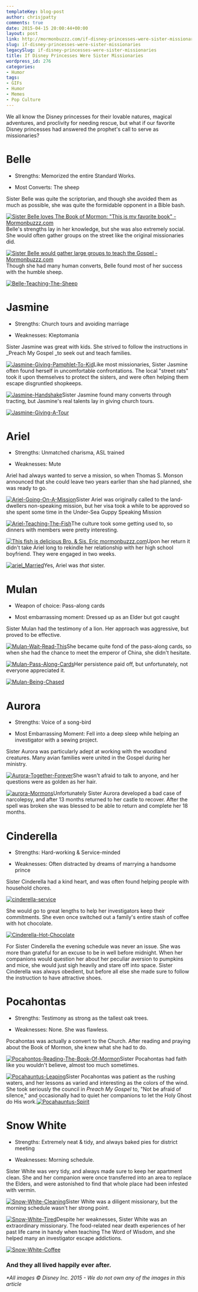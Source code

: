 ```yaml
---
templateKey: blog-post
author: chrisjpatty
comments: true
date: 2015-04-15 20:00:44+00:00
layout: post
link: http://mormonbuzzz.com/if-disney-princesses-were-sister-missionaries/
slug: if-disney-princesses-were-sister-missionaries
legacySlug: if-disney-princesses-were-sister-missionaries
title: If Disney Princesses Were Sister Missionaries
wordpress_id: 276
categories:
- Humor
tags:
- GIFs
- Humor
- Memes
- Pop Culture
---
```


We all know the Disney princesses for their lovable natures, magical adventures, and proclivity for needing rescue, but what if our favorite Disney princesses had answered the prophet's call to serve as missionaries?


# Belle





	
  * Strengths: Memorized the entire Standard Works.

	
  * Most Converts: The sheep


Sister Belle was quite the scriptorian, and though she avoided them as much as possible, she was quite the formidable opponent in a Bible bash.

[![Sister Belle loves The Book of Mormon: "This is my favorite book" - Mormonbuzzz.com](/img/Belle-With-Book-Of-Mormon-1024x576.jpg)](/img/Belle-With-Book-Of-Mormon.jpg)Belle's strengths lay in her knowledge, but she was also extremely social.  She would often gather groups on the street like the original missionaries did.

[![Sister Belle would gather large groups to teach the Gospel - Mormonbuzzz.com](/img/Belle-Preaching.jpg)](/img/Belle-Preaching.jpg)Though she had many human converts, Belle found most of her success with the humble sheep.

[![Belle-Teaching-The-Sheep](/img/Belle-Teaching-The-Sheep-1024x658.jpg)](/img/Belle-Teaching-The-Sheep.jpg)


#  Jasmine





	
  * Strengths: Church tours and avoiding marriage

	
  * Weaknesses: Kleptomania


Sister Jasmine was great with kids.  She strived to follow the instructions in _Preach My Gospel _to seek out and teach families.

[![Jasmine-Giving-Pamphlet-To-Kid](/img/Jasmine-Giving-Pamphlet-To-Kid.jpg)](/img/Jasmine-Giving-Pamphlet-To-Kid.jpg)Like most missionaries, Sister Jasmine often found herself in uncomfortable confrontations.  The local "street rats" took it upon themselves to protect the sisters, and were often helping them escape disgruntled shopkeeps.

[![Jasmine-Handshake](/img/Jasmine-Handshake.jpg)](/img/Jasmine-Handshake.jpg)Sister Jasmine found many converts through tracting, but Jasmine's real talents lay in giving church tours.

[![Jasmine-Giving-A-Tour](/img/Jasmine-Giving-A-Tour.jpg)](/img/Jasmine-Giving-A-Tour.jpg)


# Ariel





	
  * Strengths: Unmatched charisma, ASL trained

	
  * Weaknesses: Mute


Ariel had always wanted to serve a mission, so when Thomas S. Monson announced that she could leave two years earlier than she had planned, she was ready to go.

[![Ariel-Going-On-A-Mission](/img/Ariel-Going-On-A-Mission1-1024x576.jpg)](/img/Ariel-Going-On-A-Mission1.jpg)Sister Ariel was originally called to the land-dwellers non-speaking mission, but her visa took a while to be approved so she spent some time in the Under-Sea Guppy Speaking Mission

[![Ariel-Teaching-The-Fish](/img/Ariel-Teaching-The-Fish.jpg)](/img/Ariel-Teaching-The-Fish.jpg)The culture took some getting used to, so dinners with members were pretty interesting.

[![This fish is delicious Bro. & Sis. Eric mormonbuzzz.com](/img/Ariel-Accessories.jpg)](/img/Ariel-Accessories.jpg)Upon her return it didn't take Ariel long to rekindle her relationship with her high school boyfriend.  They were engaged in two weeks.

[![ariel_Married](/img/ariel_Married.gif)](/img/ariel_Married.gif)Yes, Ariel was _that_ sister.


# Mulan





	
  * Weapon of choice: Pass-along cards

	
  * Most embarrassing moment: Dressed up as an Elder but got caught


Sister Mulan had the testimony of a lion.  Her approach was aggressive, but proved to be effective.

[![Mulan-Wait-Read-This](/img/Mulan-Wait-Read-This1-1024x817.jpg)](/img/Mulan-Wait-Read-This1.jpg)She became quite fond of the pass-along cards, so when she had the chance to meet the emperor of China, she didn't hesitate.

[![Mulan-Pass-Along-Cards](/img/Mulan-Pass-Along-Cards.jpg)](/img/Mulan-Pass-Along-Cards.jpg)Her persistence paid off, but unfortunately, not everyone appreciated it.

[![Mulan-Being-Chased](/img/Mulan-Being-Chased.jpg)](/img/Mulan-Being-Chased.jpg)


# Aurora





	
  * Strengths: Voice of a song-bird

	
  * Most Embarrassing Moment: Fell into a deep sleep while helping an investigator with a sewing project.


Sister Aurora was particularly adept at working with the woodland creatures.  Many avian families were united in the Gospel during her ministry.

[![Aurora-Together-Forever](/img/Aurora-Together-Forever-1024x571.jpg)](/img/Aurora-Together-Forever.jpg)She wasn't afraid to talk to anyone, and her questions were as golden as her hair.

[![aurora-Mormons](/img/aurora-Mormons.jpg)](/img/aurora-Mormons.jpg)Unfortunately Sister Aurora developed a bad case of narcolepsy, and after 13 months returned to her castle to recover.  After the spell was broken she was blessed to be able to return and complete her 18 months.


# Cinderella





	
  * Strengths: Hard-working & Service-minded

	
  * Weaknesses: Often distracted by dreams of marrying a handsome prince


Sister Cinderella had a kind heart, and was often found helping people with household chores.

[![cinderella-service](/img/cinderella-service.jpg)](/img/cinderella-service.jpg)

She would go to great lengths to help her investigators keep their commitments.  She even once switched out a family's entire stash of coffee with hot chocolate.

[![Cinderella-Hot-Chocolate](/img/Cinderella-Hot-Chocolate.jpg)](/img/Cinderella-Hot-Chocolate.jpg)

For Sister Cinderella the evening schedule was never an issue.  She was more than grateful for an excuse to be in well before midnight.  When her companions would question her about her peculiar aversion to pumpkins and mice, she would just sigh heavily and stare off into space.  Sister Cinderella was always obedient, but before all else she made sure to follow the instruction to have attractive shoes.


# Pocahontas





	
  * Strengths: Testimony as strong as the tallest oak trees.

	
  * Weaknesses: None. She was flawless.


Pocahontas was actually a convert to the Church.  After reading and praying about the Book of Mormon, she knew what she had to do.

[![Pocahontos-Reading-The-Book-Of-Mormon](/img/Pocahontos-Reading-The-Book-Of-Mormon.jpg)](/img/Pocahontos-Reading-The-Book-Of-Mormon.jpg)Sister Pocahontas had faith like you wouldn't believe, almost too much sometimes.

[![Pocahauntus-Leaping](/img/Pocahauntus-Leaping.jpg)](/img/Pocahauntus-Leaping.jpg)Sister Pocahontas was patient as the rushing waters, and her lessons as varied and interesting as the colors of the wind.  She took seriously the council in _Preach My Gospel_ to, "Not be afraid of silence," and occasionally had to quiet her companions to let the Holy Ghost do His work.[![Pocahauntus-Spirit](/img/Pocahauntus-Spirit.jpg)](/img/Pocahauntus-Spirit.jpg)


# Snow White





	
  * Strengths: Extremely neat & tidy, and always baked pies for district meeting

	
  * Weaknesses: Morning schedule.


Sister White was very tidy, and always made sure to keep her apartment clean.  She and her companion were once transferred into an area to replace the Elders, and were astonished to find that whole place had been infested with vermin.

[![Snow-White-Cleaning](/img/Snow-White-Cleaning-1024x760.jpg)](/img/Snow-White-Cleaning.jpg)Sister White was a diligent missionary, but the morning schedule wasn't her strong point.

[![Snow-White-Tired](/img/Snow-White-Tired.jpg)](/img/Snow-White-Tired.jpg)Despite her weaknesses, Sister White was an extraordinary missionary.  The food-related near death experiences of her past life came in handy when teaching The Word of Wisdom, and she helped many an investigator escape addictions.

[![Snow-White-Coffee](/img/Snow-White-Coffee.jpg)](/img/Snow-White-Coffee.jpg)


### And they all lived happily ever after.




_*All images © Disney Inc. 2015 - We do not own any of the images in this article_
